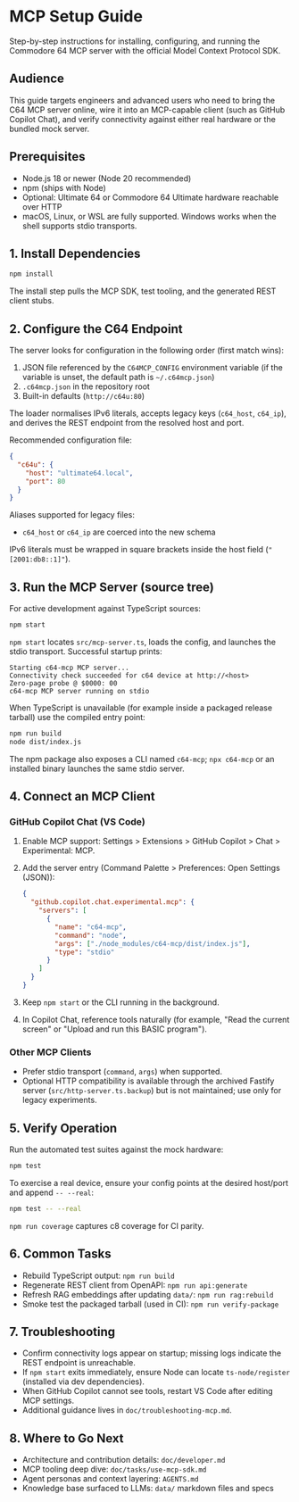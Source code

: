 # MCP Setup Guide

Step-by-step instructions for installing, configuring, and running the Commodore 64 MCP server with the official Model Context Protocol SDK.

## Audience

This guide targets engineers and advanced users who need to bring the C64 MCP server online, wire it into an MCP-capable client (such as GitHub Copilot Chat), and verify connectivity against either real hardware or the bundled mock server.

## Prerequisites

- Node.js 18 or newer (Node 20 recommended)
- npm (ships with Node)
- Optional: Ultimate 64 or Commodore 64 Ultimate hardware reachable over HTTP
- macOS, Linux, or WSL are fully supported. Windows works when the shell supports stdio transports.

## 1. Install Dependencies

```bash
npm install
```

The install step pulls the MCP SDK, test tooling, and the generated REST client stubs.

## 2. Configure the C64 Endpoint

The server looks for configuration in the following order (first match wins):

1. JSON file referenced by the `C64MCP_CONFIG` environment variable (if the variable is unset, the default path is `~/.c64mcp.json`)
2. `.c64mcp.json` in the repository root
3. Built-in defaults (`http://c64u:80`)

The loader normalises IPv6 literals, accepts legacy keys (`c64_host`, `c64_ip`), and derives the REST endpoint from the resolved host and port.

Recommended configuration file:

```json
{
  "c64u": {
    "host": "ultimate64.local",
    "port": 80
  }
}
```

Aliases supported for legacy files:

- `c64_host` or `c64_ip` are coerced into the new schema

IPv6 literals must be wrapped in square brackets inside the host field (`"[2001:db8::1]"`).

## 3. Run the MCP Server (source tree)

For active development against TypeScript sources:

```bash
npm start
```

`npm start` locates `src/mcp-server.ts`, loads the config, and launches the stdio transport. Successful startup prints:

```text
Starting c64-mcp MCP server...
Connectivity check succeeded for c64 device at http://<host>
Zero-page probe @ $0000: 00
c64-mcp MCP server running on stdio
```

When TypeScript is unavailable (for example inside a packaged release tarball) use the compiled entry point:

```bash
npm run build
node dist/index.js
```

The npm package also exposes a CLI named `c64-mcp`; `npx c64-mcp` or an installed binary launches the same stdio server.

## 4. Connect an MCP Client

### GitHub Copilot Chat (VS Code)

1. Enable MCP support: Settings > Extensions > GitHub Copilot > Chat > Experimental: MCP.
2. Add the server entry (Command Palette > Preferences: Open Settings (JSON)):

   ```json
   {
     "github.copilot.chat.experimental.mcp": {
       "servers": [
         {
           "name": "c64-mcp",
           "command": "node",
           "args": ["./node_modules/c64-mcp/dist/index.js"],
           "type": "stdio"
         }
       ]
     }
   }
   ```

3. Keep `npm start` or the CLI running in the background.
4. In Copilot Chat, reference tools naturally (for example, "Read the current screen" or "Upload and run this BASIC program").

### Other MCP Clients

- Prefer stdio transport (`command`, `args`) when supported.
- Optional HTTP compatibility is available through the archived Fastify server (`src/http-server.ts.backup`) but is not maintained; use only for legacy experiments.

## 5. Verify Operation

Run the automated test suites against the mock hardware:

```bash
npm test
```

To exercise a real device, ensure your config points at the desired host/port and append `-- --real`:

```bash
npm test -- --real
```

`npm run coverage` captures c8 coverage for CI parity.

## 6. Common Tasks

- Rebuild TypeScript output: `npm run build`
- Regenerate REST client from OpenAPI: `npm run api:generate`
- Refresh RAG embeddings after updating `data/`: `npm run rag:rebuild`
- Smoke test the packaged tarball (used in CI): `npm run verify-package`

## 7. Troubleshooting

- Confirm connectivity logs appear on startup; missing logs indicate the REST endpoint is unreachable.
- If `npm start` exits immediately, ensure Node can locate `ts-node/register` (installed via dev dependencies).
- When GitHub Copilot cannot see tools, restart VS Code after editing MCP settings.
- Additional guidance lives in `doc/troubleshooting-mcp.md`.

## 8. Where to Go Next

- Architecture and contribution details: `doc/developer.md`
- MCP tooling deep dive: `doc/tasks/use-mcp-sdk.md`
- Agent personas and context layering: `AGENTS.md`
- Knowledge base surfaced to LLMs: `data/` markdown files and specs
